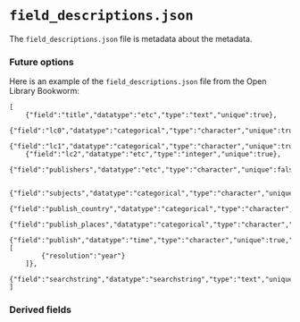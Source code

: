 # `field_descriptions.json`

The `field_descriptions.json` file is metadata about the metadata.


### Future options



Here is an example of the `field_descriptions.json` file from the Open Library Bookworm:
``` {js}
[
    {"field":"title","datatype":"etc","type":"text","unique":true},
    {"field":"lc0","datatype":"categorical","type":"character","unique":true},
    {"field":"lc1","datatype":"categorical","type":"character","unique":true},
    {"field":"lc2","datatype":"etc","type":"integer","unique":true},
    {"field":"publishers","datatype":"etc","type":"character","unique":false},

    {"field":"subjects","datatype":"categorical","type":"character","unique":false},
    {"field":"publish_country","datatype":"categorical","type":"character","unique":true},
    {"field":"publish_places","datatype":"categorical","type":"character","unique":false},
    {"field":"publish","datatype":"time","type":"character","unique":true,"derived":[
        {"resolution":"year"}
    ]},
    {"field":"searchstring","datatype":"searchstring","type":"text","unique":true}
]
```


### Derived fields
